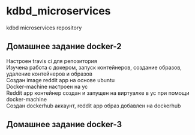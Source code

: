 # kdbd_microservices
kdbd microservices repository

## Домашнее задание docker-2

Настроен travis ci для репозитория  
Изучена работа с докером, запуск контейнеров, создание образов, удаление контейнеров и образов  
Создан image reddit app на основе ubuntu  
Docker-machine настроен на yc  
Reddit app контейнер создан и запущен на виртуалке в yc при помощи docker-machine  
Создан dockerhub аккаунт, reddit app образ добавлен на dockerhub  

## Домашнее задание docker-3

